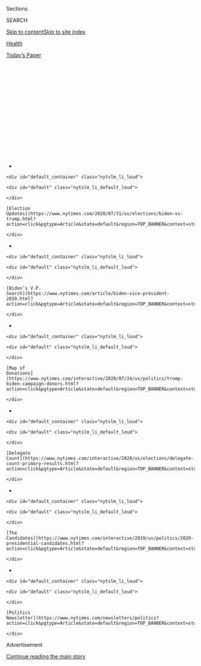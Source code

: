 <div id="app">

<div>

<div>

<div>

<div class="NYTAppHideMasthead css-1q2w90k e1suatyy0">

<div class="section css-ui9rw0 e1suatyy2">

<div class="css-eph4ug er09x8g0">

<div class="css-6n7j50">

</div>

<span class="css-1dv1kvn">Sections</span>

<div class="css-10488qs">

<span class="css-1dv1kvn">SEARCH</span>

</div>

[Skip to content](#site-content)[Skip to site
index](#site-index)

</div>

<div id="masthead-section-label" class="css-1wr3we4 eaxe0e00">

[Health](https://www.nytimes.com/section/health)

</div>

<div class="css-10698na e1huz5gh0">

</div>

</div>

<div id="masthead-bar-one" class="section hasLinks css-15hmgas e1csuq9d3">

<div class="css-uqyvli e1csuq9d0">

</div>

<div class="css-1uqjmks e1csuq9d1">

</div>

<div class="css-9e9ivx">

[](https://myaccount.nytimes.com/auth/login?response_type=cookie&client_id=vi)

</div>

<div class="css-1bvtpon e1csuq9d2">

[Today’s
Paper](https://www.nytimes.com/section/todayspaper)

</div>

</div>

</div>

</div>

<div data-aria-hidden="false">

<div id="site-content" data-role="main">

<div>

<div class="css-1aor85t" style="opacity:0.000000001;z-index:-1;visibility:hidden">

<div class="css-1hqnpie">

<div class="css-epjblv">

<span class="css-17xtcya">[Health](/section/health)</span><span class="css-x15j1o">|</span><span class="css-fwqvlz">Trump
Says He ‘Aced’ a Cognitive Test. What Does That Really
Mean?</span>

</div>

<div class="css-k008qs">

<div class="css-1iwv8en">

<span class="css-18z7m18"></span>

<div>

</div>

</div>

<span class="css-1n6z4y">https://nyti.ms/30xbWP0</span>

<div class="css-1705lsu">

<div class="css-4xjgmj">

<div class="css-4skfbu" data-role="toolbar" data-aria-label="Social Media Share buttons, Save button, and Comments Panel with current comment count" data-testid="share-tools">

  - 
  - 
  - 
  - 
    
    <div class="css-6n7j50">
    
    </div>

  - 
  - 

</div>

</div>

</div>

</div>

</div>

</div>

<div id="NYT_TOP_BANNER_REGION" class="css-13pd83m">

<div>

<div id="styln-elections-notifications-menu" class="section interactive-content interactive-size-medium css-1edisqu">

<div class="css-17ih8de interactive-body">

<div class="nytslm_innerContainer" data-aria-live="polite">

<div class="nytslm_title">

</div>

  - 
    
    <div id="default_container" class="nytslm_li_loud">
    
    <div id="default" class="nytslm_li_default_loud">
    
    </div>
    
    [Election
    Updates](https://www.nytimes.com/2020/07/31/us/elections/biden-vs-trump.html?action=click&pgtype=Article&state=default&region=TOP_BANNER&context=storylines_menu)
    
    </div>

  - 
    
    <div id="default_container" class="nytslm_li_loud">
    
    <div id="default" class="nytslm_li_default_loud">
    
    </div>
    
    [Biden’s V.P.
    Search](https://www.nytimes.com/article/biden-vice-president-2020.html?action=click&pgtype=Article&state=default&region=TOP_BANNER&context=storylines_menu)
    
    </div>

  - 
    
    <div id="default_container" class="nytslm_li_loud">
    
    <div id="default" class="nytslm_li_default_loud">
    
    </div>
    
    [Map of
    Donations](https://www.nytimes.com/interactive/2020/07/24/us/politics/trump-biden-campaign-donors.html?action=click&pgtype=Article&state=default&region=TOP_BANNER&context=storylines_menu)
    
    </div>

  - 
    
    <div id="default_container" class="nytslm_li_loud">
    
    <div id="default" class="nytslm_li_default_loud">
    
    </div>
    
    [Delegate
    Count](https://www.nytimes.com/interactive/2020/us/elections/delegate-count-primary-results.html?action=click&pgtype=Article&state=default&region=TOP_BANNER&context=storylines_menu)
    
    </div>

  - 
    
    <div id="default_container" class="nytslm_li_loud">
    
    <div id="default" class="nytslm_li_default_loud">
    
    </div>
    
    [The
    Candidates](https://www.nytimes.com/interactive/2019/us/politics/2020-presidential-candidates.html?action=click&pgtype=Article&state=default&region=TOP_BANNER&context=storylines_menu)
    
    </div>

  - 
    
    <div id="default_container" class="nytslm_li_loud">
    
    <div id="default" class="nytslm_li_default_loud">
    
    </div>
    
    [Politics
    Newsletter](https://www.nytimes.com/newsletters/politics?action=click&pgtype=Article&state=default&region=TOP_BANNER&context=storylines_menu)
    
    </div>

</div>

</div>

</div>

</div>

</div>

<div id="top-wrapper" class="css-1sy8kpn">

<div id="top-slug" class="css-l9onyx">

Advertisement

</div>

[Continue reading the main
story](#after-top)

<div class="ad top-wrapper" style="text-align:center;height:100%;display:block;min-height:250px">

<div id="top" class="place-ad" data-position="top" data-size-key="top">

</div>

</div>

<div id="after-top">

</div>

</div>

<div>

<div id="sponsor-wrapper" class="css-1hyfx7x">

<div id="sponsor-slug" class="css-19vbshk">

Supported by

</div>

[Continue reading the main
story](#after-sponsor)

<div id="sponsor" class="ad sponsor-wrapper" style="text-align:center;height:100%;display:block">

</div>

<div id="after-sponsor">

</div>

</div>

<div class="css-186x18t">

</div>

<div class="css-1vkm6nb ehdk2mb0">

# Trump Says He ‘Aced’ a Cognitive Test. What Does That Really Mean?

</div>

Experts say one popular test that the president might have taken is by
no means definitive, or even diagnostic.

<div class="css-79elbk" data-testid="photoviewer-wrapper">

<div class="css-z3e15g" data-testid="photoviewer-wrapper-hidden">

</div>

<div class="css-1a48zt4 ehw59r15" data-testid="photoviewer-children">

![<span class="css-16f3y1r e13ogyst0" data-aria-hidden="true">President
Trump boarding Air Force One earlier this
month.</span><span class="css-cnj6d5 e1z0qqy90" itemprop="copyrightHolder"><span class="css-1ly73wi e1tej78p0">Credit...</span><span><span>Samuel
Corum for The New York
Times</span></span></span>](https://static01.nyt.com/images/2020/07/20/science/20SCI-TRUMPTESTS/merlin_174434709_c97e4c5d-51a8-424d-a4ed-1f23d185eb3a-articleLarge.jpg?quality=75&auto=webp&disable=upscale)

</div>

</div>

<div class="css-18e8msd">

<div class="css-vp77d3 epjyd6m0">

<div class="css-hus3qt ey68jwv0" data-aria-hidden="true">

[![Gina
Kolata](https://static01.nyt.com/images/2018/02/16/multimedia/author-gina-kolata/author-gina-kolata-thumbLarge.jpg
"Gina Kolata")](https://www.nytimes.com/by/gina-kolata)

</div>

<div class="css-1baulvz">

By [<span class="css-1baulvz last-byline" itemprop="name">Gina
Kolata</span>](https://www.nytimes.com/by/gina-kolata)

</div>

</div>

  - July 20,
    2020

  - 
    
    <div class="css-4xjgmj">
    
    <div class="css-d8bdto" data-role="toolbar" data-aria-label="Social Media Share buttons, Save button, and Comments Panel with current comment count" data-testid="share-tools">
    
      - 
      - 
      - 
      - 
        
        <div class="css-6n7j50">
        
        </div>
    
      - 
      - 
    
    </div>
    
    </div>

</div>

</div>

<div class="section meteredContent css-1r7ky0e" name="articleBody" itemprop="articleBody">

<div class="css-1fanzo5 StoryBodyCompanionColumn">

<div class="css-53u6y8">

In [recent
interviews](https://www.nytimes.com/2020/07/10/us/politics/trump-cognitive-test-health.html),
President Trump has been boasting about a [cognitive
test](https://www.nytimes.com/2020/07/22/us/politics/trump-cognitive-test-results.html)
that he took recently and “aced.” It’s not the first time — he made
[similar remarks in
January 2018](https://www.nytimes.com/2018/01/19/health/trump-cognitive-screening-dementia.html).
But he once again has not said what test he took, or what his score was,
making it difficult to know what to make of his claims.

He has, however, provided a few clues.

In [an interview with Chris Wallace on “Fox News
Sunday](https://www.nytimes.com/2020/07/19/us/politics/trump-fox-interview-coronavirus-race.html),”
in which Mr. Wallace said one question was to identify an elephant, Mr.
Trump did not contradict him. One popular test, the Montreal
[Cognitive](https://www.nytimes.com/2020/07/10/us/politics/trump-cognitive-test-health.html)
Assessment, or MOCA, has a drawing of three animals that patients are
asked to identify. It is [a 10-minute screening
exam](https://www.mocatest.org/wp-content/uploads/2017/01/MoCA-New-Test-8.1-2017-04.pdf)
meant to highlight possible problems with thinking and memory.

But it is by no means definitive, or even diagnostic, experts pointed
out. And as the president tries to draw a contrast between his mental
faculties and those of Vice President Joseph R. Biden Jr., a fellow
septuagenarian he expects to face off against in November’s election,
some experts criticize his politicization of such cognitive screening
tests.

“The way our president is having a conversation about mental health is
not helpful,” said Dr. Jason Karlawish, a dementia researcher at the
University of Pennsylvania’s Perelman School of Medicine

</div>

</div>

<div class="css-1fanzo5 StoryBodyCompanionColumn">

<div class="css-53u6y8">

“You would think he would understand clearly what the test result was
and why the test was done,” Dr. Karlawish said, “and not turn it into a
competition about mental health.”

From January 2018, when we [originally examined this
topic](https://www.nytimes.com/2018/01/19/health/trump-cognitive-screening-dementia.html),
here are some answers to questions about cognitive exams, what they
measure, and how specialists decide whether a patient really is
impaired.

</div>

</div>

<div class="css-19qgada">

### Here’s what you need to know:

  - [What is the MOCA?](#link-65e034cc)
  - [What does the test ask?](#link-1a1aa9aa)
  - [Do medical societies recommend cognitive
    screenings?](#link-1777dbe1)
  - [Shouldn’t a perfect score be reassuring?](#link-2fe34d74)
  - [So how do doctors detect cognitive problems?](#link-31dbf01d)
  - [What about Alzheimer’s?](#link-5943b1a8)

</div>

<div class="css-1fanzo5 StoryBodyCompanionColumn">

<div class="css-53u6y8">

## What is the MOCA?

This screening test was designed about 20 years ago as a possible
replacement for another test, the [Mini-Mental State
Examination](https://www.uml.edu/docs/Mini%20Mental%20State%20Exam_tcm18-169319.pdf),
which had been widely used since the 1970s to look for outright
dementia. The MOCA is used in all 31 of the National Institute on
Aging’s Alzheimer Disease Centers.

While there are many such screening tests, the MOCA is gaining
acceptance because it is a bit harder than the Mini-Mental and can pick
up problems that occur in the earliest stage of dementia, mild cognitive
impairment — a sort of everyday forgetfulness.

</div>

</div>

<div class="css-1fanzo5 StoryBodyCompanionColumn">

<div class="css-53u6y8">

About one in five people over age 65 have M.C.I., and roughly a third
will develop Alzheimer’s disease within five
years.

<div id="NYT_MAIN_CONTENT_1_REGION" class="css-9tf9ac">

<div>

<div id="styln-nfldraft-updates-block" class="section interactive-content interactive-size-medium css-1ftcdic">

<div class="css-17ih8de interactive-body">

<div id="styln-briefing-block" data-asset-id="">

<div class="briefing-block-header-section">

# [Latest Updates: 2020 Election](https://www.nytimes.com/2020/07/31/us/elections/biden-vs-trump.html?action=click&pgtype=Article&state=default&region=MAIN_CONTENT_1&context=storylines_live_updates)

<div class="briefing-block-ts">

Updated 2020-08-01T01:26:45.732Z

</div>

</div>

  - [Kamala Harris, a top vice-presidential contender, confronts double
    standards.](https://www.nytimes.com/2020/07/31/us/elections/biden-vs-trump.html?action=click&pgtype=Article&state=default&region=MAIN_CONTENT_1&context=storylines_live_updates#link-29fdff45)
  - [Karen Bass and Susan Rice are rising on Biden’s vice-presidential
    shortlist.](https://www.nytimes.com/2020/07/31/us/elections/biden-vs-trump.html?action=click&pgtype=Article&state=default&region=MAIN_CONTENT_1&context=storylines_live_updates#link-13ec3d9c)
  - [Trump says Russian bounties to kill U.S. troops ‘never took
    place.’](https://www.nytimes.com/2020/07/31/us/elections/biden-vs-trump.html?action=click&pgtype=Article&state=default&region=MAIN_CONTENT_1&context=storylines_live_updates#link-49e9a016)

<div class="briefing-block-footer">

<div class="briefing-block-footer-meta">

[See more
updates](https://www.nytimes.com/2020/07/31/us/elections/biden-vs-trump.html?action=click&pgtype=Article&state=default&region=MAIN_CONTENT_1&context=storylines_live_updates)

</div>

</div>

</div>

</div>

</div>

</div>

</div>

## What does the test ask?

MOCA has approximately 30 questions meant to briefly assess memory,
attention and concentration, control and self-regulation, and other
mental skills.

To test memory, for example, the examiner reads five words at a rate of
one per second and asks the subject to repeat them immediately and then
again after some time has passed.

To assess attention and concentration, subjects are read a list of five
digits and asked to repeat them in the order they were provided and then
in reverse order. The subjects also are asked to count backward from 100
in increments of 7.

Other exercises include drawing a clock with the hands pointing to
11:10, and identifying a lion, rhino or camel. A perfect score is 30. A
score from 26 to 30 is considered normal.

</div>

</div>

<div class="css-79elbk" data-testid="photoviewer-wrapper">

<div class="css-z3e15g" data-testid="photoviewer-wrapper-hidden">

</div>

<div class="css-1a48zt4 ehw59r15" data-testid="photoviewer-children">

![<span class="css-16f3y1r e13ogyst0" data-aria-hidden="true">Sample
questions from the Montreal Cognitive Assessment, a 10-minute exam meant
to highlight possible problems with thinking and
memory.</span><span class="css-cnj6d5 e1z0qqy90" itemprop="copyrightHolder"><span class="css-1ly73wi e1tej78p0">Credit...</span><span>The
Dementia Services Information and Development
Center</span></span>](https://static01.nyt.com/images/2018/01/20/science/20SCI-TRUMPTESTS2/merlin_132534770_353a0abb-2b1d-457e-ab28-3562cac188ab-articleLarge.jpg?quality=75&auto=webp&disable=upscale)

</div>

</div>

<div class="css-1fanzo5 StoryBodyCompanionColumn">

<div class="css-53u6y8">

## Do medical societies recommend cognitive screenings?

No. Such exams are not like mammograms for breast cancer and
colonoscopies for colon cancer. With those tests, doctors can get a
diagnosis and begin treatment.

</div>

</div>

<div class="css-1fanzo5 StoryBodyCompanionColumn">

<div class="css-53u6y8">

But they are only part of an assessment of the mental functioning of an
older adult. It can be more valuable to ask family members or others who
know the patient well whether the person has been inefficient at tasks
they once did well, like negotiating a new route when driving or
following a recipe.

Screening tests like the MOCA cannot rule out declines in reasoning or
memory, or difficulties with planning or judgment. The test is just too
blunt an instrument, and for many high-functioning people, too easy.

For that reason, dementia specialists say they would not make a
diagnosis based on a screening exam like the MOCA.

Nonetheless, Medicare recipients are often given cognitive screenings,
Dr. Karlawish said. That is because Congress instituted a requirement
that Medicare cover a brief cognitive screening test as part of the
annual wellness exam.

## Shouldn’t a perfect score be reassuring?

Maybe. But the test is not that difficult, and the problem with a single
test is that the doctor doesn’t know what the subject’s starting point
was. Usually it’s the trend over time that suggests a problem.

And even then, the tests can be too blunt an instrument to detect
declines in many highly educated people for whom, say, counting backward
from 100 by 7’s is not a challenge until dementia is well established.

## So how do doctors detect cognitive problems?

It’s not easy. What physicians look for is a slow decline. They start by
simply talking to the patient: Has she noticed memory problems, or
issues with judgment or reasoning?

</div>

</div>

<div class="css-1fanzo5 StoryBodyCompanionColumn">

<div class="css-53u6y8">

It’s also important for the physician to talk to someone who knows the
patient well, because people who are slipping cognitively do not always
recognize it. “Lack of awareness or insight can be part of the package”
of dementia, said Dr. Ronald Petersen, director of the Alzheimer’s
Disease Research Center at the Mayo Clinic in Rochester, Minn. (He
emphasized that he was speaking in general terms, not specifically about
President Trump’s case.)

If the doctor is concerned, and if a family member also says the subject
is forgetful or repeating himself, and if this behavior is becoming a
pattern — all those factors will influence the decision to “pursue this
to the next level,” Dr. Petersen said.

Some patients simply prefer not to know if they are developing dementia.
But those who do are given a neuropsychological test much more difficult
and intense than the MOCA. And doctors will repeat it over time.

In such a test, for example, the examiner reads a short story and asks
the subject to repeat it. Thirty minutes later, the subject is asked to
repeat the story again.

The subject is also asked to draw geometric shapes and to remember them
a half-hour later. The examiner may ask the subject to recall a list of
15 words as many as five times, and then recall them 30 minutes later.

## What about Alzheimer’s?

The results of neuropsychological tests can tell doctors how a subject
is performing relative to others of the same age, sex and education
level. If the doctor thinks something is amiss, a clinical exam might
follow to figure out what might be causing the problem.

Most cases of dementia result from Alzheimer’s disease. An M.R.I. scan
can help with diagnosis. It can detect a stroke and other conditions. It
also can determine if the hippocampus, the memory center of the brain,
is shrinking, as happens in Alzheimer’s.

</div>

</div>

<div class="css-1fanzo5 StoryBodyCompanionColumn">

<div class="css-53u6y8">

A PET scan that uses glucose measures the activity of brain cells. Cells
starting to falter and die, especially in certain areas of the brain,
may be a sign of Alzheimer’s disease.

Neither scan is itself diagnostic, Dr. Petersen said. Instead, the
results add to the weight of evidence suggestive of Alzheimer’s disease.

Another test, which costs $5,000 to $7,000 and generally is not covered
by insurance, is a scan to look for amyloid protein in the brain.
Occasionally people have these accumulations but not dementia.

But because amyloid is a part of the Alzheimer’s pathology, a lack of it
means the subject does not have Alzheimer’s disease.

***\[*[*Like the Science Times page on
Facebook.*](http://on.fb.me/1paTQ1h)** ****** *| Sign up for the*
**[*Science Times
newsletter.*](http://nyti.ms/1MbHaRU)*\]***

</div>

</div>

<div>

</div>

</div>

<div>

</div>

<div>

</div>

<div id="NYT_BELOW_MAIN_CONTENT_REGION">

<div>

<div id="STLYN_guide_v1_STYLN_guide_a" class="section css-l08pwh interactive-content interactive-size-medium">

<div class="css-17ih8de interactive-body">

<div class="g-story g-freebird g-max-limit" data-preview-slug="styln-scroll-guide">

</div>

<div id="g-electionguide-id" class="g-electionguide">

<div class="g-electionguide-container">

<div class="g-electionguide-wrapper">

<div class="g-electionguide-logo">

</div>

# Our 2020 Election Guide

Updated July 31, 2020

  - 
    
    -----
    
    ## The Latest
    
      - President Trump’s assault on the Postal Service is intersecting
        with his attacks on mail-in voting. [Voting rights groups say it
        is a recipe for
        disaster.](https://www.nytimes.com/2020/07/31/us/politics/trump-usps-mail-delays.html?action=click&pgtype=Article&state=default&region=BELOW_MAIN_CONTENT&context=storylines_guide)

  - 
    
    -----
    
    ## Biden’s V.P. Search
    
      - [Here are 13
        women](https://www.nytimes.com/article/biden-vice-president-2020.html?action=click&pgtype=Article&state=default&region=BELOW_MAIN_CONTENT&context=storylines_guide)
        who have been under consideration to be Joe Biden’s running
        mate, and why each might be chosen — and might not be.

  - 
    
    -----
    
    ## Keep Up With Our Coverage
    
      - Get an
        [email](https://www.nytimes.com/newsletters/politics?action=click&pgtype=Article&state=default&region=BELOW_MAIN_CONTENT&context=storylines_guide)
        recapping the day’s news
    
    <!-- end list -->
    
      - Download our mobile app on
        [iOS](https://apps.apple.com/us/app/nytimes/id284862083?ls=1&mat_click_id=5c79ae7455014fd1bd66b5610c05b8f2-20191112-16948&referrer=mat_click_id%3D5c79ae7455014fd1bd66b5610c05b8f2-20191112-16948%26link_click_id%3D722930677036718082)
        and
        [Android](http://a.localytics.com/android?id=com.nytimes.android&referrer=utm_source%3Dother_nyt_mobile_web%26utm_medium%3DWeb%2520page%26utm_term%3DGeneral%2520Mobile%2520Page%26utm_campaign%3DNYT%2520Mobile%2520General%2520Page)
        and turn on Breaking News and Politics alerts

</div>

</div>

</div>

</div>

</div>

</div>

</div>

<div>

</div>

<div>

<div id="bottom-wrapper" class="css-1ede5it">

<div id="bottom-slug" class="css-l9onyx">

Advertisement

</div>

[Continue reading the main
story](#after-bottom)

<div id="bottom" class="ad bottom-wrapper" style="text-align:center;height:100%;display:block;min-height:90px">

</div>

<div id="after-bottom">

</div>

</div>

</div>

</div>

</div>

## Site Index

<div>

</div>

## Site Information Navigation

  - [© <span>2020</span> <span>The New York Times
    Company</span>](https://help.nytimes.com/hc/en-us/articles/115014792127-Copyright-notice)

<!-- end list -->

  - [NYTCo](https://www.nytco.com/)
  - [Contact
    Us](https://help.nytimes.com/hc/en-us/articles/115015385887-Contact-Us)
  - [Work with us](https://www.nytco.com/careers/)
  - [Advertise](https://nytmediakit.com/)
  - [T Brand Studio](http://www.tbrandstudio.com/)
  - [Your Ad
    Choices](https://www.nytimes.com/privacy/cookie-policy#how-do-i-manage-trackers)
  - [Privacy](https://www.nytimes.com/privacy)
  - [Terms of
    Service](https://help.nytimes.com/hc/en-us/articles/115014893428-Terms-of-service)
  - [Terms of
    Sale](https://help.nytimes.com/hc/en-us/articles/115014893968-Terms-of-sale)
  - [Site
    Map](https://spiderbites.nytimes.com)
  - [Help](https://help.nytimes.com/hc/en-us)
  - [Subscriptions](https://www.nytimes.com/subscription?campaignId=37WXW)

</div>

</div>

</div>

</div>
